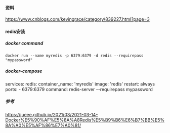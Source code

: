 #### 资料

https://www.cnblogs.com/kevingrace/category/839227.html?page=3

#### redis安装

##### docker command

`docker run --name myredis -p 6379:6379 -d redis --requirepass "mypassword"`

##### docker-compose 

services:
  redis:
    container_name: 'myredis'
    image: 'redis'
    restart: always
    ports:
      - 6379:6379
        command: redis-server --requirepass mypassword

##### 参考

https://jueee.github.io/2021/03/2021-03-14-Docker%E5%90%AF%E5%8A%A8Redis%E5%B9%B6%E6%B7%BB%E5%8A%A0%E5%AF%86%E7%A0%81/

